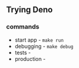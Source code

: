 ## Trying Deno

### commands
- start app - `make run`
- debugging - `make debug`
- tests -
- production -